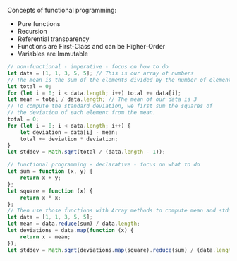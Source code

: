 Concepts of functional programming:

-   Pure functions
-   Recursion
-   Referential transparency
-   Functions are First-Class and can be Higher-Order
-   Variables are Immutable

```js
// non-functional - imperative - focus on how to do
let data = [1, 1, 3, 5, 5]; // This is our array of numbers
// The mean is the sum of the elements divided by the number of elements
let total = 0;
for (let i = 0; i < data.length; i++) total += data[i];
let mean = total / data.length; // The mean of our data is 3
// To compute the standard deviation, we first sum the squares of
// the deviation of each element from the mean.
total = 0;
for (let i = 0; i < data.length; i++) {
    let deviation = data[i] - mean;
    total += deviation * deviation;
}
let stddev = Math.sqrt(total / (data.length - 1));
```
```js
// functional programming - declarative - focus on what to do
let sum = function (x, y) {
    return x + y;
};
let square = function (x) {
    return x * x;
};
// Then use those functions with Array methods to compute mean and stddev
let data = [1, 1, 3, 5, 5];
let mean = data.reduce(sum) / data.length;
let deviations = data.map(function (x) {
    return x - mean;
});
let stddev = Math.sqrt(deviations.map(square).reduce(sum) / (data.length - 1));
```
